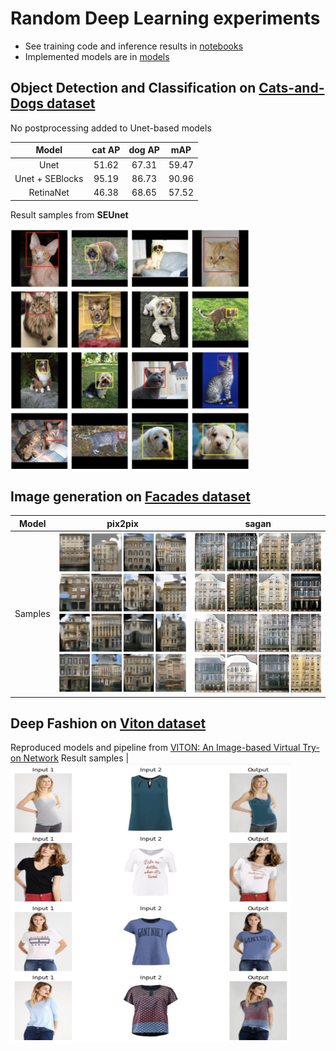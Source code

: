 # Random Deep Learning experiments

- See training code and inference results in [notebooks](https://github.com/einstalek/DL-models-experiments/tree/master/notebooks)
- Implemented models are in [models](https://github.com/einstalek/DL-models-experiments/tree/master/models)

## Object Detection and Classification on [Cats-and-Dogs dataset](https://www.kaggle.com/andrewmvd/dog-and-cat-detection)

No postprocessing added to Unet-based models

Model  |  cat AP  |  dog AP  | mAP
:--:|:--:|:--:|:--:
Unet  | 51.62 | 67.31 | 59.47
Unet + SEBlocks  | 95.19 | 86.73 | 90.96
RetinaNet | 46.38 | 68.65 | 57.52

Result samples from **SEUnet**

<img src="./images/cat_dog_seunet.png " width="384" height="384">

## Image generation on [Facades dataset](https://www.kaggle.com/balraj98/facades-dataset)
Model  |  pix2pix | sagan
:--:|:--:|:--:
Samples | <img src="./images/pix2pix_samples.png " width="256" height="256"> | <img src="./images/sagan_samples.png " width="256" height="256">

## Deep Fashion on [Viton dataset](https://github.com/xthan/VITON)

Reproduced models and pipeline from [VITON: An Image-based Virtual Try-on Network](https://arxiv.org/pdf/1711.08447.pdf)
Result samples | <img src="./images/viton.png " width="448" height="448">
